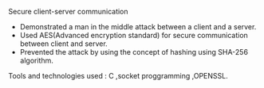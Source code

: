 Secure client-server communication

- Demonstrated a man in the middle attack between a client and a server.
- Used AES(Advanced encryption standard) for secure communication between client and server.
- Prevented the attack by using the concept of hashing using SHA-256 algorithm.

Tools and technologies used : C ,socket proggramming ,OPENSSL.
